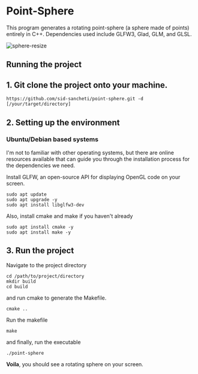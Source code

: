 # Point-Sphere

This program generates a rotating point-sphere (a sphere made of points) entirely in C++.
Dependencies used include GLFW3, Glad, GLM, and GLSL.

![sphere-resize](https://github.com/user-attachments/assets/cc538959-b377-4833-b8c6-d0404b5d0fa8)

## Running the project

## 1. Git clone the project onto your machine.
```
https://github.com/sid-sancheti/point-sphere.git -d [/your/target/directory]
```
## 2. Setting up the environment

### Ubuntu/Debian based systems
I'm not to familiar with other operating systems, but there are online resources available that can guide you through the
installation process for the dependencies we need.

Install GLFW, an open-source API for displaying OpenGL code on your screen.
```
sudo apt update
sudo apt upgrade -y
sudo apt install libglfw3-dev
```
Also, install cmake and make if you haven't already
```
sudo apt install cmake -y
sudo apt install make -y
```

## 3. Run the project

Navigate to the project directory
```
cd /path/to/project/directory
mkdir build
cd build
```

and run cmake to generate the Makefile.
```
cmake ..
```
Run the makefile
```
make
```
and finally, run the executable
```
./point-sphere
```
**Voila**, you should see a rotating sphere on your screen.
